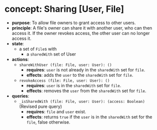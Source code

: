 # concept: Sharing [User, File]

*   **purpose**: To allow file owners to grant access to other users.
*   **principle**: A file's owner can share it with another user, who can then access it. If the owner revokes access, the other user can no longer access it.
*   **state**:
    *   a set of `File`s with
        *   a `sharedWith` set of User
*   **actions**:
    *   `shareWithUser (file: File, user: User): ()`
        *   **requires**: `user` is not already in the `sharedWith` set for `file`.
        *   **effects**: adds the `user` to the `sharedWith` set for `file`.
    *   `revokeAccess (file: File, user: User): ()`
        *   **requires**: `user` is in the `sharedWith` set for `file`.
        *   **effects**: removes the `user` from the `sharedWith` set for `file`.
*   **queries**:
    *   `_isSharedWith (file: File, user: User): (access: Boolean)` (Revised pure query)
        *   **requires**: `file` and `user` exist.
        *   **effects**: returns `true` if the `user` is in the `sharedWith` set for the `file`, false otherwise.